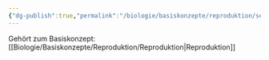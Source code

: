 ```yaml
---
{"dg-publish":true,"permalink":"/biologie/basiskonzepte/reproduktion/sexualitaet/"}
---
```


Gehört zum Basiskonzept: [[Biologie/Basiskonzepte/Reproduktion/Reproduktion\|Reproduktion]]